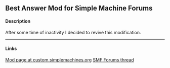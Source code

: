## Best Answer Mod for Simple Machine Forums

#### Description
After some time of inactivity I decided to revive this modification.

---
#### Links
[Mod page at custom.simplemachines.org](http://custom.simplemachines.org/mods/index.php?mod=3803)
[SMF Forums thread](http://www.simplemachines.org/community/index.php?topic=515339.0)